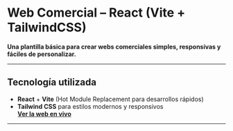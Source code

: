 # Web Comercial – React (Vite + TailwindCSS)

**Una plantilla básica para crear webs comerciales simples, responsivas y fáciles de personalizar.**

---

##  Tecnología utilizada

- **React** + **Vite** (Hot Module Replacement para desarrollos rápidos)  
- **Tailwind CSS** para estilos modernos y responsivos  
**[Ver la web en vivo](https://web-comercial-r.vercel.app/)**

---
